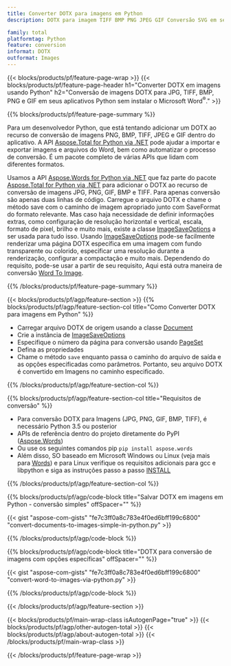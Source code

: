```yaml
---
title: Converter DOTX para imagens em Python
description: DOTX para imagem TIFF BMP PNG JPEG GIF Conversão SVG em seus aplicativos Python sem usar o Microsoft Word 

family: total
platformtag: Python
feature: conversion
informat: DOTX
outformat: Images
---
```

{{< blocks/products/pf/feature-page-wrap >}}
{{< blocks/products/pf/feature-page-header h1="Converter DOTX em imagens usando Python" h2="Conversão de imagens DOTX para JPG, TIFF, BMP, PNG e GIF em seus aplicativos Python sem instalar o Microsoft Word<sup>&reg;</sup>." >}}

{{% blocks/products/pf/feature-page-summary %}}

Para um desenvolvedor Python, que está tentando adicionar um DOTX ao recurso de conversão de imagens PNG, BMP, TIFF, JPEG e GIF dentro do aplicativo. A API [Aspose.Total for Python via .NET](https://products.aspose.com/total/python-net/) pode ajudar a importar e exportar imagens e arquivos do Word, bem como automatizar o processo de conversão. É um pacote completo de várias APIs que lidam com diferentes formatos. 

Usamos a API [Aspose.Words for Python via .NET](https://products.aspose.com/words/python-net/) que faz parte do pacote [Aspose.Total for Python via .NET](https://products.aspose.com/total/python-net/) para adicionar o DOTX ao recurso de conversão de imagens JPG, PNG, GIF, BMP e TIFF. Para apenas conversão são apenas duas linhas de código. Carregue o arquivo DOTX e chame o método save com o caminho de imagem apropriado junto com SaveFormat do formato relevante. Mas caso haja necessidade de definir informações extras, como configuração de resolução horizontal e vertical, escala, formato de pixel, brilho e muito mais, existe a classe [ImageSaveOptions](https://reference.aspose.com/words/python-net/aspose.words.saving/imagesaveoptions/) a ser usada para tudo isso. Usando [ImageSaveOptions](https://reference.aspose.com/words/python-net/aspose.words.saving/imagesaveoptions/) pode-se facilmente renderizar uma página DOTX específica em uma imagem com fundo transparente ou colorido, especificar uma resolução durante a renderização, configurar a compactação e muito mais. Dependendo do requisito, pode-se usar a partir de seu requisito, Aqui está outra maneira de conversão [Word To Image](https://products.aspose.com/words/python-net/conversion/word-to-image/).

{{% /blocks/products/pf/feature-page-summary %}}

{{< blocks/products/pf/agp/feature-section >}}
{{% blocks/products/pf/agp/feature-section-col title="Como Converter DOTX para imagens em Python" %}}
- Carregar arquivo DOTX de origem usando a classe [Document](https://reference.aspose.com/words/python-net/aspose.words/document/)
- Crie a instância de [ImageSaveOptions](https://reference.aspose.com/words/python-net/aspose.words.saving/imagesaveoptions/)
- Especifique o número da página para conversão usando [PageSet](https://reference.aspose.com/words/python-net/aspose.words.saving/pageset/)
- Defina as propriedades
- Chame o método `save` enquanto passa o caminho do arquivo de saída e as opções especificadas como parâmetros. Portanto, seu arquivo DOTX é convertido em Imagens no caminho especificado.

{{% /blocks/products/pf/agp/feature-section-col %}}

{{% blocks/products/pf/agp/feature-section-col title="Requisitos de conversão" %}}

- Para conversão DOTX para Imagens (JPG, PNG, GIF, BMP, TIFF), é necessário Python 3.5 ou posterior
- APIs de referência dentro do projeto diretamente do PyPI ([Aspose.Words](https://pypi.org/project/aspose-words/))
- Ou use os seguintes comandos pip ```pip install aspose.words```
- Além disso, SO baseado em Microsoft Windows ou Linux (veja mais para [Words](https://docs.aspose.com/words/python-net/system-requirements/)) e para Linux verifique os requisitos adicionais para gcc e libpython e siga as instruções passo a passo [INSTALL](https://docs.aspose.com/words/python-net/installation/)
 

{{% /blocks/products/pf/agp/feature-section-col %}}

{{% blocks/products/pf/agp/code-block title="Salvar DOTX em imagens em Python - conversão simples" offSpacer="" %}}

{{< gist "aspose-com-gists" "fe7c3ff0a8c783e4f0ed6bff199c6800" "convert-documents-to-images-simple-in-python.py" >}}

{{% /blocks/products/pf/agp/code-block %}}

{{% blocks/products/pf/agp/code-block title="DOTX para conversão de imagens com opções específicas" offSpacer="" %}}

{{< gist "aspose-com-gists" "fe7c3ff0a8c783e4f0ed6bff199c6800" "convert-word-to-images-via-python.py" >}}

{{% /blocks/products/pf/agp/code-block %}}

{{< /blocks/products/pf/agp/feature-section >}}

{{< blocks/products/pf/main-wrap-class isAutogenPage="true" >}}
{{< blocks/products/pf/agp/other-autogen-total >}}
{{< blocks/products/pf/agp/about-autogen-total >}}
{{< /blocks/products/pf/main-wrap-class >}}

{{< /blocks/products/pf/feature-page-wrap >}}